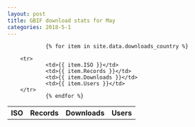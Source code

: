 ```yaml
---
layout: post
title: GBIF download stats for May
categories: 2018-5-1
---
```


<table>
		<tr>
				<th>ISO</th>
				<th>Records</th>
				<th>Downloads</th>
				<th>Users</th>
		</tr>

				{% for item in site.data.downloads_country %}

		<tr>
				<td>{{ item.ISO }}</td>
				<td>{{ item.Records }}</td>
				<td>{{ item.Downloads }}</td>
				<td>{{ item.Users }}</td>
		</tr>
				{% endfor %}
</table>
